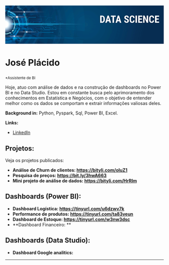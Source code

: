 
<p align="center">
  <img src="banner.png" >
</p>

# José Plácido
<sub>*Assistente de BI</sub>

Hoje, atuo com análise de dados e na construção de dashboards no Power BI e no Data Studio. Estou em constante busca pelo aprimoramento dos conhecimentos em Estatística e Negócios, com o objetivo de entender melhor como os dados se comportam e extrair informações valiosas deles.

**Background in:** Python, Pyspark, Sql, Power BI, Excel.

**Links:**
* [LinkedIn](https://www.linkedin.com/in/jos%C3%A9-vasconcelos-9677a5171/)


## Projetos:
Veja os projetos publicados:

* **Análise de Churn de clientes: https://bityli.com/oIuZ1** 
* **Pesquisa de preços: https://bit.ly/3hwA663** 
* **Mini projeto de análise de dados: https://bityli.com/HrRlm**

## Dashboards (Power BI):

* **Dashboard Logística: https://tinyurl.com/u6dzwv7k** 
* **Performance de produtos: https://tinyurl.com/ta83veun** 
* **Dashboard de Estoque: https://tinyurl.com/w3nw3dsc** 
* **Dashboard Financeiro: ** 

## Dashboards (Data Studio):

* **Dashboard Google analitics:**  


---





